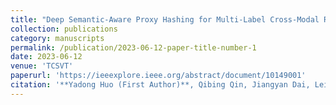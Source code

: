```yaml
---
title: "Deep Semantic-Aware Proxy Hashing for Multi-Label Cross-Modal Retrieval"
collection: publications
category: manuscripts
permalink: /publication/2023-06-12-paper-title-number-1
date: 2023-06-12
venue: 'TCSVT'
paperurl: 'https://ieeexplore.ieee.org/abstract/document/10149001'
citation: '**Yadong Huo (First Author)**, Qibing Qin, Jiangyan Dai, Lei Wang, Wenfeng Zhang, Lei Huang, "Deep Semantic-Aware Proxy Hashing for Multi-Label Cross-Modal Retrieval," IEEE Transactions on Circuits and Systems for Video Technology, vol. 34, no. 1, pp. 576-589, doi: 10.1109/TCSVT.2023.3285266.'
---
```

